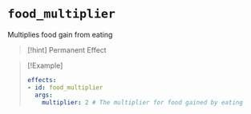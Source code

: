 # `food_multiplier`

Multiplies food gain from eating

> [!hint] Permanent Effect

> [!Example]
> ```yaml
> effects:
> - id: food_multiplier
>   args:
>     multiplier: 2 # The multiplier for food gained by eating
> ```
